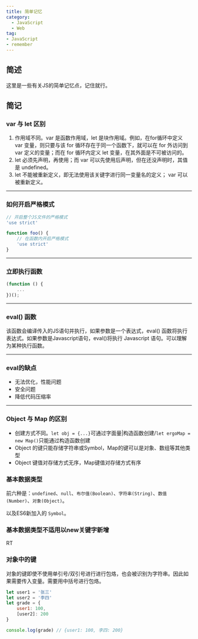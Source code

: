 ```yaml
---
title: 简单记忆
category:
  - JavaScript
  - Web
tag:
- JavaScript
- remember
---
```


## 简述

这里是一些有关JS的简单记忆点，记住就行。

## 简记

### var 与 let 区别

1. 作用域不同。var 是函数作用域，let 是块作用域。例如，在for循环中定义 var 变量，则只要与该 for 循环存在于同一个函数下，就可以在 for 外访问到 var 定义的变量；而在 for 循环内定义 let 变量，在其外面是不可被访问的。
2. let 必须先声明，再使用；而 var 可以先使用后声明，但在还没声明时，其值是 undefined。
3. let 不能被重新定义，即无法使用该关键字进行同一变量名的定义； var 可以被重新定义。

---

### 如何开启严格模式

```javascript
// 开启整个JS文件的严格模式
'use strict'

function foo() {
    // 在函数内开启严格模式
    'use strict'
}
```

---

### 立即执行函数

```javascript
(function () {  
    ...
})();
```

---

### eval() 函数

该函数会编译传入的JS语句并执行，如果参数是一个表达式，eval() 函数将执行表达式。如果参数是Javascript语句，eval()将执行 Javascript 语句。可以理解为某种执行函数。

---

### eval的缺点

- 无法优化，性能问题
- 安全问题
- 降低代码压缩率

---

### Object 与 Map 的区别

- 创建方式不同。`let obj = {...}`可通过字面量|构造函数创建/`let ergoMap = new Map()`只能通过构造函数创建
- Object 的键只能存储字符串或Symbol，Map的键可以是对象、数组等其他类型
- Object 键值对存储方式无序，Map键值对存储方式有序

### 基本数据类型

前六种是：`undefined`、`null`、`布尔值(Boolean)`、`字符串(String)`、`数值(Number)`、`对象(Object)`。

以及ES6新加入的 `Symbol`。

### 基本数据类型不适用以new关键字新增

RT

### 对象中的键

对象的键即使不使用单引号/双引号进行进行包烙，也会被识别为字符串。因此如果需要传入变量。需要用中括号进行包烙。

```javascript
let user1 = '张三'
let user2 = '李四'
let grade = {
    user1: 100,
    [user2]: 200
}

console.log(grade) // {user1: 100, 李四: 200}

```
